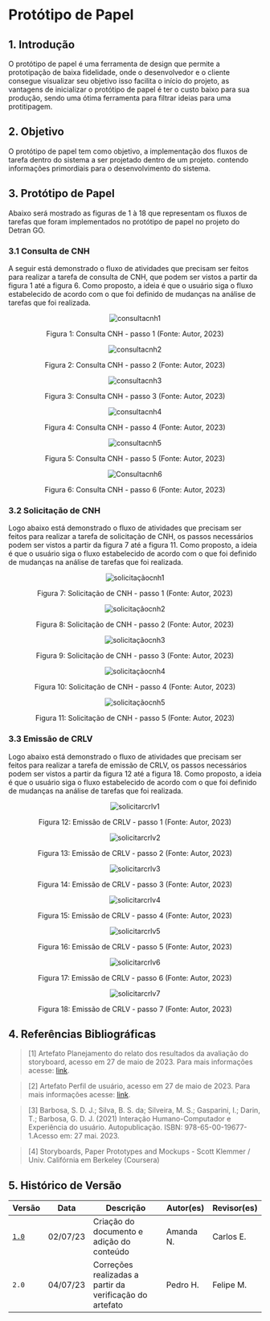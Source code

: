 # Protótipo de Papel 

## 1. Introdução
O protótipo de papel é uma ferramenta de design que permite a prototipação de baixa fidelidade, onde o desenvolvedor e o cliente consegue visualizar seu objetivo isso facilita o início do projeto, as vantagens de inicializar o protótipo de papel é ter o custo baixo para sua produção, sendo uma ótima ferramenta para filtrar ideias para uma protitipagem.

## 2. Objetivo

O protótipo de papel tem como objetivo, a implementação dos fluxos de tarefa dentro do sistema a ser projetado dentro de um projeto. contendo informações primordiais para o desenvolvimento do sistema.

## 3. Protótipo de Papel 
Abaixo será mostrado as figuras de 1 à 18 que representam os fluxos de tarefas que foram implementados no protótipo de papel no projeto do Detran GO.

### 3.1 Consulta de CNH

A seguir está demonstrado o fluxo de atividades que precisam ser feitos para realizar a tarefa de consulta de CNH, que podem ser vistos a partir da figura 1 até a figura 6. Como proposto, a ideia é que o usuário siga o fluxo estabelecido de acordo com o que foi definido de mudanças na análise de tarefas que foi realizada.

<center>

![consultacnh1](https://github.com/Interacao-Humano-Computador/2023.1-DetranGO/assets/58089751/c2e3e70b-bb64-4c47-bf41-370a17d17df8)

Figura 1: Consulta CNH - passo 1 (Fonte: Autor, 2023)
</center>

<center>

![consultacnh2](https://github.com/Interacao-Humano-Computador/2023.1-DetranGO/assets/58089751/05172323-36db-4836-b4c9-6b5ba05ba8ee)

Figura 2: Consulta CNH - passo 2 (Fonte: Autor, 2023)
</center>

<center>

![consultacnh3](https://github.com/Interacao-Humano-Computador/2023.1-DetranGO/assets/58089751/ab72eaef-647c-444c-93db-79e0160cd694)

Figura 3: Consulta CNH - passo 3 (Fonte: Autor, 2023)
</center>

<center>

![consultacnh4](https://github.com/Interacao-Humano-Computador/2023.1-DetranGO/assets/58089751/a8ad0d4d-fa53-4c64-87a7-2687acffaae4)

Figura 4: Consulta CNH - passo 4 (Fonte: Autor, 2023)
</center>

<center>

![consultacnh5](https://github.com/Interacao-Humano-Computador/2023.1-DetranGO/assets/58089751/5d9e62b9-b01e-407e-933a-2d3daadddfc5)

Figura 5: Consulta CNH - passo 5 (Fonte: Autor, 2023)
</center>

<center>

![Consultacnh6](https://github.com/Interacao-Humano-Computador/2023.1-DetranGO/assets/58089751/e6ed37bf-5db7-4e7f-8a29-3adca91d80cb)

Figura 6: Consulta CNH - passo 6 (Fonte: Autor, 2023)
</center>

### 3.2 Solicitação de CNH

Logo abaixo está demonstrado o fluxo de atividades que precisam ser feitos para realizar a tarefa de solicitação de CNH, os passos necessários podem ser vistos a partir da figura 7 até a figura 11. Como proposto, a ideia é que o usuário siga o fluxo estabelecido de acordo com o que foi definido de mudanças na análise de tarefas que foi realizada.

<center>

![solicitaçãocnh1](https://github.com/Interacao-Humano-Computador/2023.1-DetranGO/assets/58089751/4bd0f04c-d6f8-4d93-a574-1bee3236ddb7)

Figura 7: Solicitação de CNH - passo 1 (Fonte: Autor, 2023)
</center>

<center>

![solicitaçãocnh2](https://github.com/Interacao-Humano-Computador/2023.1-DetranGO/assets/58089751/171cd408-a8ab-4462-a68a-cfbc1ad2f105)

Figura 8: Solicitação de CNH - passo 2 (Fonte: Autor, 2023)
</center>

<center>

![solicitaçãocnh3](https://github.com/Interacao-Humano-Computador/2023.1-DetranGO/assets/58089751/9a2c7ae6-9306-436d-a6e8-aa990abf2b6a)

Figura 9: Solicitação de CNH - passo 3 (Fonte: Autor, 2023)
</center>

<center>

![solicitaçãocnh4](https://github.com/Interacao-Humano-Computador/2023.1-DetranGO/assets/58089751/209f8d5c-5777-403e-95e6-e0ee6c1c9cac)

Figura 10: Solicitação de CNH - passo 4 (Fonte: Autor, 2023)

</center>

<center>

![solicitaçãocnh5](https://github.com/Interacao-Humano-Computador/2023.1-DetranGO/assets/58089751/bb99a42f-230e-4286-bf8b-10265b91b9d6)

Figura 11: Solicitação de CNH - passo 5 (Fonte: Autor, 2023)

</center>


### 3.3 Emissão de CRLV
Logo abaixo está demonstrado o fluxo de atividades que precisam ser feitos para realizar a tarefa de emissão de CRLV, os passos necessários podem ser vistos a partir da figura 12 até a figura 18. Como proposto, a ideia é que o usuário siga o fluxo estabelecido de acordo com o que foi definido de mudanças na análise de tarefas que foi realizada.

<center>

![solicitarcrlv1](https://github.com/Interacao-Humano-Computador/2023.1-DetranGO/assets/58089751/252c3f96-4e51-42bf-9e17-79c896beac11)

Figura 12: Emissão de CRLV - passo 1 (Fonte: Autor, 2023)
</center>

<center>

![solicitarcrlv2](https://github.com/Interacao-Humano-Computador/2023.1-DetranGO/assets/58089751/2ff23c0b-7be4-4361-845a-216b47d422a4)

Figura 13: Emissão de CRLV - passo 2 (Fonte: Autor, 2023)

</center>

<center>

![solicitarcrlv3](https://github.com/Interacao-Humano-Computador/2023.1-DetranGO/assets/58089751/c3c4bd83-133c-41df-97b7-7c5eda40995a)

Figura 14: Emissão de CRLV - passo 3 (Fonte: Autor, 2023)
</center>

<center>

![solicitarcrlv4](https://github.com/Interacao-Humano-Computador/2023.1-DetranGO/assets/58089751/acb76602-5114-4dc8-ae97-0a64761dcfe7)

Figura 15: Emissão de CRLV - passo 4 (Fonte: Autor, 2023)
</center>

<center>

![solicitarcrlv5](https://github.com/Interacao-Humano-Computador/2023.1-DetranGO/assets/58089751/53289c39-1a9a-4b06-aea2-4e0ca43a67f7)

Figura 16: Emissão de CRLV - passo 5 (Fonte: Autor, 2023)
</center>

<center>

![solicitarcrlv6](https://github.com/Interacao-Humano-Computador/2023.1-DetranGO/assets/58089751/0fa860f1-6c1f-4972-8e5c-210c87f6afa4)

Figura 17: Emissão de CRLV - passo 6 (Fonte: Autor, 2023)
</center>

<center>

![solicitarcrlv7](https://github.com/Interacao-Humano-Computador/2023.1-DetranGO/assets/58089751/de384935-6f98-491f-ac93-2952afdb547c)

Figura 18: Emissão de CRLV - passo 7 (Fonte: Autor, 2023)
</center>

## 4. Referências Bibliográficas

> [1] Artefato Planejamento do relato dos resultados da avaliação do storyboard, acesso em 27 de maio de 2023. Para mais informações acesse: [link](./planejamento_relato_resultados.md).

> [2] Artefato Perfil de usuário, acesso em 27 de maio de 2023. Para mais informações acesse: [link](../../../analise_requisitos/perfilUsuario.md).

> [3] Barbosa, S. D. J.; Silva, B. S. da; Silveira, M. S.; Gasparini, I.; Darin, T.; Barbosa, G. D. J. (2021) Interação Humano-Computador e Experiência do usuário. Autopublicação. ISBN: 978-65-00-19677-1.Acesso em: 27 mai. 2023.

> [4] Storyboards, Paper Prototypes and Mockups - Scott Klemmer / Univ. Califórnia em Berkeley (Coursera)

## 5. Histórico de Versão


| Versão | Data     | Descrição                          | Autor(es)    | Revisor(es) | 
| ------ | -------- | ----------------------------------------- | ------------ |----------- |
| [`1.0`](prototipoPapel.md)  | 02/07/23 | Criação do documento e adição do conteúdo | Amanda N. | Carlos E. |
| `2.0`  | 04/07/23 | Correções realizadas a partir da verificação do artefato | Pedro H. | Felipe M. |

